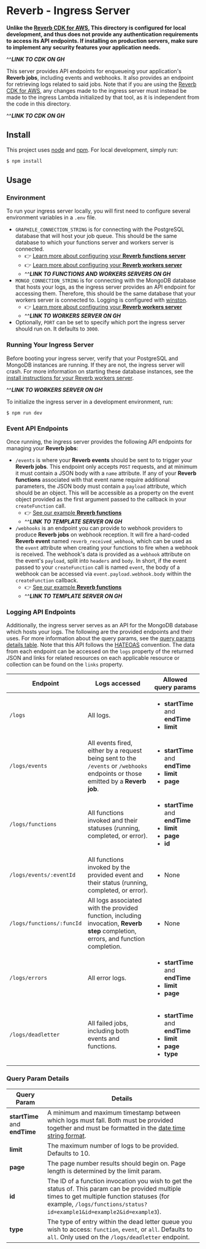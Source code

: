 # Reverb - Ingress Server

**Unlike the [Reverb CDK for AWS](), This directory is configured for local development, and thus does not provide any authentication requirements to access its API endpoints. If installing on production servers, make sure to implement any security features your application needs.**

^^**_LINK TO CDK ON GH_**

This server provides API endpoints for enqueueing your application's **Reverb jobs**, including events and webhooks. It also provides an endpoint for retrieving logs related to said jobs. Note that if you are using the [Reverb CDK for AWS](), any changes made to the ingress server must instead be made to the ingress Lambda initialized by that tool, as it is independent from the code in this directory.

^^**_LINK TO CDK ON GH_**

## Install

This project uses [node](http://nodejs.org/) and [npm](https://www.npmjs.com/). For local development, simply run:

```sh
$ npm install
```

## Usage

### Environment

To run your ingress server locally, you will first need to configure several environment variables in a `.env` file.

- `GRAPHILE_CONNECTION_STRING` is for connecting with the PostgreSQL database that will host your job queue. This should be the same database to which your functions server and workers server is connected.
  - 👉 [Learn more about configuring your **Reverb functions server**]()
  - 👉 [Learn more about configuring your **Reverb workers server**]()
  - ^^**_LINK TO FUNCTIONS AND WORKERS SERVERS ON GH_**
- `MONGO_CONNECTION_STRING` is for connecting with the MongoDB database that hosts your logs, as the ingress server provides an API endpoint for accessing them. Therefore, this should be the same database that your workers server is connected to. Logging is configured with [winston](https://www.npmjs.com/package/winston).
  - 👉 [Learn more about configuring your **Reverb workers server**]()
  - ^^**_LINK TO WORKERS SERVER ON GH_**
- Optionally, `PORT` can be set to specify which port the ingress server should run on. It defaults to `3000`.

### Running Your Ingress Server

Before booting your ingress server, verify that your PostgreSQL and MongoDB instances are running. If they are not, the ingress server will crash. For more information on starting these database instances, see the [install instructions for your Reverb workers server]().

^^**_LINK TO WORKERS SERVER ON GH_**

To initialize the ingress server in a development environment, run:

```
$ npm run dev
```

### Event API Endpoints

Once running, the ingress server provides the following API endpoints for managing your **Reverb jobs**:

- `/events` is where your **Reverb events** should be sent to to trigger your **Reverb jobs**. This endpoint only accepts `POST` requests, and at minimum it must contain a JSON body with a `name` attribute. If any of your **Reverb functions** associated with that event name require additional parameters, the JSON body must contain a `payload` attribute, which should be an object. This will be accessible as a property on the event object provided as the first argument passed to the callback in your `createFunction` call.
  - 👉 [See our example **Reverb functions**]()
  - ^^**_LINK TO TEMPLATE SERVER ON GH_**
- `/webhooks` is an endpoint you can provide to webhook providers to produce **Reverb jobs** on webhook reception. It will fire a hard-coded **Reverb event** named `reverb_received_webhook`, which can be used as the `event` attribute when creating your functions to fire when a webhook is received. The webhook's data is provided as a `webhook` attribute on the event's `payload`, split into `headers` and `body`. In short, if the event passed to your `createFunction` call is named `event`, the body of a webhook can be accessed via `event.payload.webhook.body` within the `createFunction` callback.
  - 👉 [See our example **Reverb functions**]()
  - ^^**_LINK TO TEMPLATE SERVER ON GH_**

### Logging API Endpoints

Additionally, the ingress server serves as an API for the MongoDB database which hosts your logs. The following are the provided endpoints and their uses. For more information about the query params, see the [query params details table](#query-param-details). Note that this API follows the [HATEOAS](https://en.wikipedia.org/wiki/HATEOAS) convention. The data from each endpoint can be accessed on the `logs` property of the returned JSON and links for related resources on each applicable resource or collection can be found on the `links` property.

| Endpoint                  | Logs accessed                                                                                                                      | Allowed query params                                                                                |
| ------------------------- | ---------------------------------------------------------------------------------------------------------------------------------- | --------------------------------------------------------------------------------------------------- |
| `/logs`                   | All logs.                                                                                                                          | <ul><li>**startTime** and **endTime**</li><li>**limit**</li></ul>                                   |
| `/logs/events`            | All events fired, either by a request being sent to the `/events` or `/webhooks` endpoints or those emitted by a **Reverb job**.   | <ul><li>**startTime** and **endTime**</li><li>**limit**</li><li>**page**</li></ul>                  |
| `/logs/functions`         | All functions invoked and their statuses (running, completed, or error).                                                           | <ul><li>**startTime** and **endTime**</li><li>**limit**</li><li>**page**</li><li>**id**</li></ul>   |
| `/logs/events/:eventId`   | All functions invoked by the provided event and their status (running, completed, or error).                                       | <ul><li>None</li></ul>                                                                              |
| `/logs/functions/:funcId` | All logs associated with the provided function, including invocation, **Reverb step** completion, errors, and function completion. | <ul><li>None</li></ul>                                                                              |
| `/logs/errors`            | All error logs.                                                                                                                    | <ul><li>**startTime** and **endTime**</li><li>**limit**</li><li>**page**</li></ul>                  |
| `/logs/deadletter`        | All failed jobs, including both events and functions.                                                                              | <ul><li>**startTime** and **endTime**</li><li>**limit**</li><li>**page**</li><li>**type**</li></ul> |

### Query Param Details

| Query Param                   | Details                                                                                                                                                                                                                                                             |
| ----------------------------- | ------------------------------------------------------------------------------------------------------------------------------------------------------------------------------------------------------------------------------------------------------------------- |
| **startTime** and **endTime** | A minimum and maximum timestamp between which logs must fall. Both must be provided together and must be formatted in the [date time string format](https://developer.mozilla.org/en-US/docs/Web/JavaScript/Reference/Global_Objects/Date#date_time_string_format). |
| **limit**                     | The maximum number of logs to be provided. Defaults to 10.                                                                                                                                                                                                          |
| **page**                      | The page number results should begin on. Page length is determined by the limit param.                                                                                                                                                                              |
| **id**                        | The ID of a function invocation you wish to get the status of. This param can be provided multiple times to get multiple function statuses (for example, `/logs/functions/status?id=example1&id=example2&id=example3`).                                             |
| **type**                      | The type of entry within the dead letter queue you wish to access: `function`, `event`, or `all`. Defaults to `all`. Only used on the `/logs/deadletter` endpoint.                                                                                                  |
